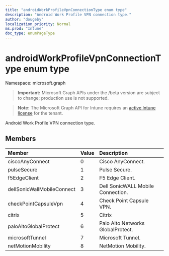 ```yaml
---
title: "androidWorkProfileVpnConnectionType enum type"
description: "Android Work Profile VPN connection type."
author: "dougeby"
localization_priority: Normal
ms.prod: "Intune"
doc_type: enumPageType
---
```


# androidWorkProfileVpnConnectionType enum type

Namespace: microsoft.graph

> **Important:** Microsoft Graph APIs under the /beta version are subject to change; production use is not supported.

> **Note:** The Microsoft Graph API for Intune requires an [active Intune license](https://go.microsoft.com/fwlink/?linkid=839381) for the tenant.

Android Work Profile VPN connection type.

## Members
|Member|Value|Description|
|:---|:---|:---|
|ciscoAnyConnect|0|Cisco AnyConnect.|
|pulseSecure|1|Pulse Secure.|
|f5EdgeClient|2|F5 Edge Client.|
|dellSonicWallMobileConnect|3|Dell SonicWALL Mobile Connection.|
|checkPointCapsuleVpn|4|Check Point Capsule VPN.|
|citrix|5|Citrix|
|paloAltoGlobalProtect|6|Palo Alto Networks GlobalProtect.|
|microsoftTunnel|7|Microsoft Tunnel.|
|netMotionMobility|8|NetMotion Mobility.|



